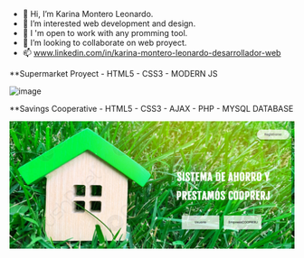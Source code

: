 - 👋 Hi, I’m Karina Montero Leonardo.
- 👀 I’m interested web development and design.
- 🌱 I 'm open to work with any promming tool.
- 💞️ I’m looking to collaborate on web proyect.
- 📫 www.linkedin.com/in/karina-montero-leonardo-desarrollador-web

**Supermarket Proyect - HTML5 - CSS3 - MODERN JS 

![image](https://user-images.githubusercontent.com/68967191/152029245-3a7d1bef-e675-411f-becb-ba92bd58eb6b.png)

**Savings Cooperative - HTML5 - CSS3 - AJAX - PHP - MYSQL DATABASE

![image](https://github.com/karina0724/SISTEMA-DE-AHORRO-Y-PRESTAMOS-COOPRERJ/blob/master/assets/img/Result-1.png)
<!---
karina0724/karina0724 is a ✨ special ✨ repository because its `README.md` (this file) appears on your GitHub profile.
You can click the Preview link to take a look at your changes.
--->
